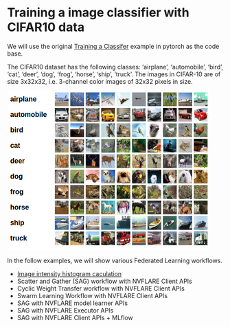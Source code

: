 
# Training a image classifier with CIFAR10 data
 
We will use the original [Training a Classifer](https://pytorch.org/tutorials/beginner/blitz/cifar10_tutorial.html) example
in pytorch as the code base.  

The CIFAR10 dataset has the following classes: ‘airplane’, ‘automobile’, ‘bird’, ‘cat’, ‘deer’, ‘dog’, ‘frog’, ‘horse’, ‘ship’, ‘truck’.
The images in CIFAR-10 are of size 3x32x32, i.e. 3-channel color images of 32x32 pixels in size.

![image](data/cifar10.png)

In the follow examples, we will show various Federated Learning workflows.

* [Image intensity histogram caculation](stats)
* Scatter and Gather (SAG) workflow with NVFLARE Client APIs
* Cyclic Weight Transfer workflow with NVFLARE Client APIs
* Swarm Learning Workflow with NVFLARE Client APIs
* SAG with NVFLARE model learner APIs
* SAG with NVFLARE Executor APIs
* SAG with NVFLARE Client APIs + MLflow
